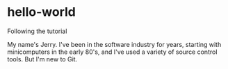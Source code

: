 # hello-world
Following the tutorial

My name's Jerry.  I've been in the software industry for years, starting with minicomputers in the early 80's, and I've used a variety of source control tools.  But I'm new to Git.

